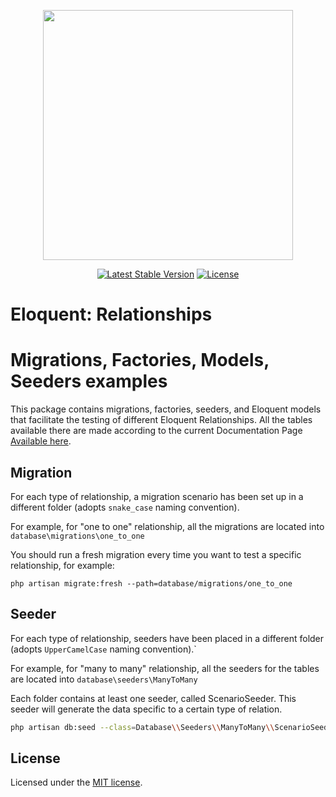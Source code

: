 <p align="center"><a href="https://laravel.com" target="_blank"><img src="https://raw.githubusercontent.com/laravel/art/master/logo-lockup/5%20SVG/2%20CMYK/1%20Full%20Color/laravel-logolockup-cmyk-red.svg" width="400"></a></p>

<p align="center">
<a href="https://packagist.org/packages/laravel/framework"><img src="https://poser.pugx.org/laravel/framework/v/stable.svg" alt="Latest Stable Version"></a>
<a href="https://packagist.org/packages/laravel/framework"><img src="https://poser.pugx.org/laravel/framework/license.svg" alt="License"></a>
</p>

# Eloquent: Relationships
# Migrations, Factories, Models, Seeders examples

This package contains migrations, factories, seeders, and Eloquent models that facilitate the testing of different Eloquent Relationships.
All the tables available there are made according to the current Documentation Page [Available here](https://laravel.com/docs/8.x/eloquent-relationships).


## Migration

For each type of relationship, a migration scenario has been set up in a different folder (adopts ```snake_case``` naming convention).

For example, for "one to one" relationship, all the migrations are located into ```database\migrations\one_to_one```

You should run a fresh migration every time you want to test a specific relationship, for example:


```shell
php artisan migrate:fresh --path=database/migrations/one_to_one
```

## Seeder

For each type of relationship, seeders have been placed in a different folder (adopts ```UpperCamelCase``` naming convention).`

For example, for "many to many" relationship, all the seeders for the tables are located into ```database\seeders\ManyToMany```

Each folder contains at least one seeder, called ScenarioSeeder.  This seeder will generate the data specific to a certain type of relation.

```bash
php artisan db:seed --class=Database\\Seeders\\ManyToMany\\ScenarioSeeder
```

## License

Licensed under the [MIT license](https://opensource.org/licenses/MIT).

